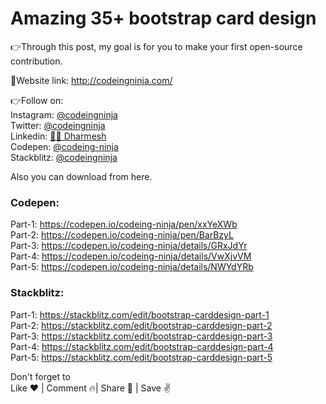 <h1>Amazing 35+ bootstrap card design</h1>

👉Through this post, my goal is for you to make your first open-source contribution.

🔗Website link: http://codeingninja.com/

👉Follow on:<br>
Instagram: <a href="https://www.instagram.com/codeingninja/" target="_blank">@codeingninja</a><br>
Twitter: <a href="https://twitter.com/codeingninja" target="_blank">@codeingninja</a><br>
Linkedin: <a href="https://www.linkedin.com/in/designer-ds/" target="_blank">🐱‍👤 Dharmesh</a><br>
Codepen: <a href="https://codepen.io/codeing-ninja" target="_blank">@codeing-ninja</a><br>
Stackblitz: <a href="https://stackblitz.com/@codeingninja" target="_blank">@codeingninja</a><br>

Also you can download from here.<br>

<h3>Codepen:</h3>
Part-1: <a href="https://codepen.io/codeing-ninja/pen/xxYeXWb">https://codepen.io/codeing-ninja/pen/xxYeXWb</a><br>
Part-2: <a href="https://codepen.io/codeing-ninja/pen/BarBzyL">https://codepen.io/codeing-ninja/pen/BarBzyL</a><br>
Part-3: <a href="https://codepen.io/codeing-ninja/details/GRxJdYr">https://codepen.io/codeing-ninja/details/GRxJdYr</a><br>
Part-4: <a href="https://codepen.io/codeing-ninja/details/VwXjvVM">https://codepen.io/codeing-ninja/details/VwXjvVM</a><br>
Part-5: <a href="https://codepen.io/codeing-ninja/details/NWYdYRb">https://codepen.io/codeing-ninja/details/NWYdYRb</a><br>

<h3>Stackblitz:</h3>
Part-1: <a href="https://stackblitz.com/edit/bootstrap-carddesign-part-1">https://stackblitz.com/edit/bootstrap-carddesign-part-1</a><br>
Part-2: <a href="https://stackblitz.com/edit/bootstrap-carddesign-part-2">https://stackblitz.com/edit/bootstrap-carddesign-part-2</a><br>
Part-3: <a href="https://stackblitz.com/edit/bootstrap-carddesign-part-3">https://stackblitz.com/edit/bootstrap-carddesign-part-3</a><br>
Part-4: <a href="https://stackblitz.com/edit/bootstrap-carddesign-part-4">https://stackblitz.com/edit/bootstrap-carddesign-part-4</a><br>
Part-5: <a href="https://stackblitz.com/edit/bootstrap-carddesign-part-5">https://stackblitz.com/edit/bootstrap-carddesign-part-5</a><br>

Don't forget to<br>
Like ❤️ | Comment 🔥| Share 🚀 | Save ✌️
